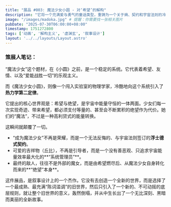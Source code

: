 ```yaml
---
title: "展品 #003: 魔法少女小圆 - 对‘希望’的解构"
description: "它将一个充满爱与勇气的童话类型，重铸为一个关于熵、契约和宇宙法则的冷酷悲剧。一部颠覆了‘魔法少女’这个概念本身的元叙事作品。"
image: "/images/madoka.jpg" # 提醒：你需要找一张相关图片
pubDate: "2025-07-30T06:00:00+08:00"
timestamp: 1751272800
tags: ['动画', '解构主义', '虚渊玄', '叙事设计']
layout: '../../layouts/Layout.astro'
---
```


### 策展人笔记：

“魔法少女”这个题材，在《小圆》之前，是一个稳定的系统。它代表着希望、友情、以及“爱能战胜一切”的乐观主义。

而《魔法少女小圆》，则像一个闯入实验室的物理学家，冷酷地向这个系统引入了**热力学第二定律**。

它提出的核心世界观是：希望与绝望，是宇宙中能量守恒的一体两面。少女们每一次实现奇迹、带来希望，都必须支付等量的、甚至会不断累积的绝望作为代价。她们的“魔法”，不过是一种高利贷式的能量转换。

这瞬间就颠覆了一切。

*   “成为魔法少女”不再是荣耀，而是一个无法反悔的、与宇宙法则签订的**浮士德式契约**。
*   可爱的吉祥物（丘比），不再是引导者，而是一个没有善恶观、只追求宇宙能量效率最大化的**“系统管理员”**。
*   最终的敌人，往往不是外部的魔女，而是由希望燃尽后、从魔法少女自身转化而来的**“绝望”本身**。

这件展品，是叙事设计上的一个杰作。它没有去创造一个全新的世界，而是选择了一个最成熟、最充满“陈词滥调”的旧世界，然后只引入了一个新的、不可动摇的底层规则，就让整个旧世界的意义，轰然倒塌，并从中生长出了一个无比深刻、黑暗而美丽的全新故事。